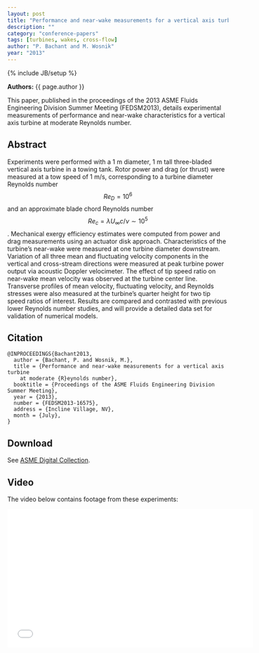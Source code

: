 ```yaml
---
layout: post
title: "Performance and near-wake measurements for a vertical axis turbine at moderate Reynolds number"
description: ""
category: "conference-papers"
tags: [turbines, wakes, cross-flow]
author: "P. Bachant and M. Wosnik"
year: "2013"
---
```

{% include JB/setup %}

**Authors:** {{ page.author }}

This paper, published in the proceedings of the 2013 ASME Fluids Engineering Division Summer Meeting (FEDSM2013),
details experimental measurements of performance and near-wake characteristics for a vertical axis turbine
at moderate Reynolds number. 

## Abstract
Experiments were performed with a 1 m diameter, 1 m
tall three-bladed vertical axis turbine in a towing tank. Rotor
power and drag (or thrust) were measured at a tow speed of
1 m/s, corresponding to a turbine diameter Reynolds number
$$Re_D = 10^6$$ and an approximate blade chord Reynolds number
$$Re_c = \lambda U_\infty c/\nu \sim 10^5$$. Mechanical exergy efficiency estimates
were computed from power and drag measurements using an actuator
disk approach. Characteristics of the turbine’s near-wake
were measured at one turbine diameter downstream. Variation
of all three mean and fluctuating velocity components in the vertical
and cross-stream directions were measured at peak turbine
power output via acoustic Doppler velocimeter. The effect of
tip speed ratio on near-wake mean velocity was observed at the
turbine center line. Transverse profiles of mean velocity, fluctuating
velocity, and Reynolds stresses were also measured at the
turbine’s quarter height for two tip speed ratios of interest. Results
are compared and contrasted with previous lower Reynolds
number studies, and will provide a detailed data set for validation
of numerical models.

## Citation

~~~
@INPROCEEDINGS{Bachant2013,
  author = {Bachant, P. and Wosnik, M.},
  title = {Performance and near-wake measurements for a vertical axis turbine
	at moderate {R}eynolds number},
  booktitle = {Proceedings of the ASME Fluids Engineering Division Summer Meeting},
  year = {2013},
  number = {FEDSM2013-16575},
  address = {Incline Village, NV},
  month = {July},
}
~~~

## Download
See
<a href="http://proceedings.asmedigitalcollection.asme.org/proceeding.aspx?articleid=1790006" target="_blank">
ASME Digital Collection</a>.

## Video
The video below contains footage from these experiments:

<center>
<iframe width="560" height="315" src="//www.youtube.com/embed/pyw-38ypWcI" frameborder="0" allowfullscreen></iframe>
</center>




